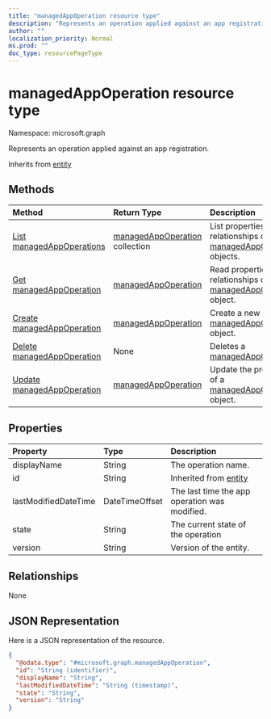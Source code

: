 ```yaml
---
title: "managedAppOperation resource type"
description: "Represents an operation applied against an app registration."
author: ""
localization_priority: Normal
ms.prod: ""
doc_type: resourcePageType
---
```


# managedAppOperation resource type


Namespace: microsoft.graph

Represents an operation applied against an app registration.


Inherits from [entity](../resources/entity.md)

## Methods
|Method|Return Type|Description|
|:---|:---|:---|
|[List managedAppOperations](../api/managedappoperation-list.md)|[managedAppOperation](../resources/managedappoperation.md) collection|List properties and relationships of the [managedAppOperation](../resources/managedappoperation.md) objects.|
|[Get managedAppOperation](../api/managedappoperation-get.md)|[managedAppOperation](../resources/managedappoperation.md)|Read properties and relationships of the [managedAppOperation](../resources/managedappoperation.md) object.|
|[Create managedAppOperation](../api/managedappoperation-create.md)|[managedAppOperation](../resources/managedappoperation.md)|Create a new [managedAppOperation](../resources/managedappoperation.md) object.|
|[Delete managedAppOperation](../api/managedappoperation-delete.md)|None|Deletes a [managedAppOperation](../resources/managedappoperation.md).|
|[Update managedAppOperation](../api/managedappoperation-update.md)|[managedAppOperation](../resources/managedappoperation.md)|Update the properties of a [managedAppOperation](../resources/managedappoperation.md) object.|

## Properties
|Property|Type|Description|
|:---|:---|:---|
|displayName|String|The operation name.|
|id|String| Inherited from [entity](../resources/entity.md)|
|lastModifiedDateTime|DateTimeOffset|The last time the app operation was modified.|
|state|String|The current state of the operation|
|version|String|Version of the entity.|

## Relationships
None

## JSON Representation
Here is a JSON representation of the resource.
<!-- {
  "blockType": "resource",
  "keyProperty": "id",
  "@odata.type": "microsoft.graph.managedAppOperation",
  "baseType": "microsoft.graph.entity",
  "openType": false
}
-->
``` json
{
  "@odata.type": "#microsoft.graph.managedAppOperation",
  "id": "String (identifier)",
  "displayName": "String",
  "lastModifiedDateTime": "String (timestamp)",
  "state": "String",
  "version": "String"
}
```

